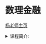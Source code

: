 # 数理金融

[杨老师主页](https://faculty.sustech.edu.cn/?tagid=yangzj&iscss=1&snapid=1&orderby=date&go=1)

<details>
<summary style="width:7.5em">课程简介:</summary>

<p style="font-family:华文楷体">
数理金融课程一般比较数学化，这门课程侧重阐述经济思想和金融逻辑，数学是经济思想和金融逻辑的另一种严格和精确的陈述方式，数学模型是阐述经济金融规律的语言工具。课程内容选取与一般国内外数理金融教材也有一定的差别，侧重金融理论涉及的核心知识，讲述资产定价基本定理、公司金融理论、福利经济学定理、公司证券定价方法、公司资本结构理论、实物期权方法，也涉及证券设计和契约设计等前沿金融理论，还会简要概括经济金融理论中广为应用的动态优化方法。这门课程也可以称作金融经济学、金融理论、资产定价理论、金融工程、金融数学、数量金融、量化金融、分析金融。
</p></details>

[](_sidebar.md ':include')